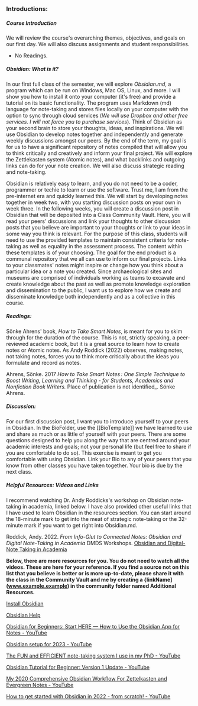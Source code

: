 ### Introductions:
##### Course Introduction 

We will review the course's overarching themes, objectives, and goals on our first day. We will also discuss assignments and student responsibilities. 

- No Readings.

##### Obsidian: What is it? 
In our first full class of the semester, we will explore *Obsidian.md*, a program which can be run on Windows, Mac OS, Linux, and more. I will show you how to install it onto your computer (it's free) and provide a tutorial on its basic functionality. The program uses Markdown (md) language for note-taking and stores files locally on your computer with the option to sync through cloud services (*We will use Dropbox and other free services. I will not force you to purchase services*). Think of Obsidian as your second brain to store your thoughts, ideas, and inspirations. We will use Obsidian to develop notes together and independently and generate weekly discussions amongst our peers. By the end of the term, my goal is for us to have a significant repository of notes compiled that will allow you to think critically and creatively and inform your final project. We will explore the Zettlekasten system (Atomic notes), and what backlinks and outgoing links can do for your note creation. We will also discuss strategic reading and note-taking. 

Obsidian is relatively easy to learn, and you do not need to be a coder, programmer or techie to learn or use the software. Trust me, I am from the pre-internet era and quickly learned this. We will start by developing notes together in week two, with you starting discussion posts on your own in week three. In the following weeks, you will create a discussion post in Obsidian that will be deposited into a Class Community Vault. Here, you will read your peers' discussions and link your thoughts to other discussion posts that you believe are important to your thoughts or link to your ideas in some way you think is relevant. For the purpose of this class, students will need to use the provided templates to maintain consistent criteria for note-taking as well as equality in the assessment process. The content within these templates is of your choosing. The goal for the end product is a communal repository that we all can use to inform our final projects. Links to your classmates' notes might inspire or change how you think about a particular idea or a note you created. Since archaeological sites and museums are comprised of individuals working as teams to excavate and create knowledge about the past as well as promote knowledge exploration and dissemination to the public, I want us to explore how we create and disseminate knowledge both independently and as a collective in this course. 


##### Readings: 
Sönke Ahrens'  book, _How to Take Smart Notes_, is meant for you to skim through for the duration of the course. This is not, strictly speaking, a peer-reviewed academic book, but it is a great source to learn how to create notes or Atomic notes. As Andy Roddick (2022) observes, making notes, not taking notes, forces you to think more critically about the ideas you formulate and record as notes. 

Ahrens, Sönke. 2017   _How to Take Smart Notes : One Simple Technique to Boost Writing, Learning and Thinking - for Students, Academics and Nonfiction Book Writers._ Place of publication is not identified_. Sönke Ahrens. 

##### Discussion:

For our first discussion post, I want you to introduce yourself to your peers in Obsidian. In the BioFolder, use the [[BioTemplate]] we have learned to use and share as much or as little of yourself with your peers. There are some questions designed to help you along the way that are centred around your academic interests and goals; not your personal life (but feel free to share if you are comfortable to do so). This exercise is meant to get you comfortable with using Obsidian. Link your Bio to any of your peers that you know from other classes you have taken together. Your bio is due by the next class. 

##### Helpful Resources: Videos and Links

I recommend watching Dr. Andy Roddicks's workshop on Obsidian note-taking in academia, linked below. I have also provided other useful links that I have used to learn Obsidian in the resources section. You can start around the 18-minute mark to get into the meat of strategic note-taking or the 32-minute mark if you want to get right into Obsidian.md. 

Roddick, Andy. 2022.   _From Info-Glut to Connected Notes: Obsidian and Digital Note-Taking in Academia_ DMDS Workshops. [Obsidian and Digital-Note Taking in Academia](https://scds.github.io/dmds-22-23/Obsidian.html)

**Below, there are more resources for you. You do not need to watch all the videos. These are here for your reference. If you find a source not on this list that you believe is better or is more up-to-date, please share it with the class in the Community Vault and me by creating a {linkName](www.example.example) in the community folder named Additional Resources.**

[Install Obsidian](https://help.obsidian.md/Getting+started/Download+and+install+Obsidian)

[Obsidian Help](https://help.obsidian.md/Start+here) 

[Obsidian for Beginners: Start HERE — How to Use the Obsidian App for Notes - YouTube](https://www.youtube.com/watch?v=QgbLb6QCK88)

[Obsidian setup for 2023 - YouTube](https://www.youtube.com/watch?v=ym26gT798lQ)

[The FUN and EFFICIENT note-taking system I use in my PhD - YouTube](https://www.youtube.com/watch?v=L9SLlxaEEXY)

[Obsidian Tutorial for Beginner: Version 1 Update - YouTube](https://www.youtube.com/watch?v=5Vz59TU115M)

[My 2020 Comprehensive Obsidian Workflow For Zettelkasten and Evergreen Notes - YouTube](https://www.youtube.com/watch?v=Ewhfok91AdE&t=1s)

[How to get started with Obsidian in 2022 - from scratch! - YouTube](https://www.youtube.com/watch?v=OUrOfIqvGS4)
